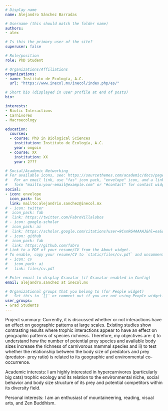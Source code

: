 ```yaml
---
# Display name
name: Alejandro Sánchez Barradas

# Username (this should match the folder name)
authors:
- alex

# Is this the primary user of the site?
superuser: false

# Role/position
role: PhD Student

# Organizations/Affiliations
organizations:
- name: Instituto de Ecología, A.C. 
  url: "https://www.inecol.mx/inecol/index.php/es/"

# Short bio (displayed in user profile at end of posts)
bio: 

interests:
- Biotic Interactions
- Carnivores
- Macroecology

education:
  courses:
  - course: PhD in Biological Sciences
    institution: Instituto de Ecología, A.C.
    year: ongoin
  - course: XX
    institution: XX
    year: 2???

# Social/Academic Networking
# For available icons, see: https://sourcethemes.com/academic/docs/page-builder/#icons
#   For an email link, use "fas" icon pack, "envelope" icon, and a link in the
#   form "mailto:your-email@example.com" or "#contact" for contact widget.
social:
- icon: envelope
  icon_pack: fas
  link: mailto:alejandrio.sanchez@inecol.mx
# - icon: twitter
#  icon_pack: fab
#  link: https://twitter.com/FabroVillalobos
# - icon: google-scholar
#  icon_pack: ai
#  link: https://scholar.google.com/citations?user=9CxnRG4AAAAJ&hl=es&oi=ao
# - icon: github
#  icon_pack: fab
#  link: https://github.com/fabro
# Link to a PDF of your resume/CV from the About widget.
# To enable, copy your resume/CV to `static/files/cv.pdf` and uncomment the lines below.
# - icon: cv
#   icon_pack: ai
#   link: files/cv.pdf

# Enter email to display Gravatar (if Gravatar enabled in Config)
email: alejandro.sanchez at inecol.mx

# Organizational groups that you belong to (for People widget)
#   Set this to `[]` or comment out if you are not using People widget.
user_groups:
- Grad Students
---
```


Project summary:  Currently, it is discussed whether or not interactions have an effect on geographic patterns at large scales. Existing studies show contrasting results where trophic interactions appear to have an effect on geographic patterns of species richness. Therefore, my objectives are: i) to understand how the number of potential prey species and available body sizes increase the richness of carnivorous mammal species and ii) to test whether the relationship between the body size of predators and prey (predator- prey ratio) is related to its geographic and environmental co-occurrence.

Academic interests: 
I am highly interested in hypercarnivores (particularly big cats) trophic ecology and its relation to the environmental niche, social behavior and body size structure of its prey and potential competitors within its diversity field.

Personal interests: 
I am an enthusiast of mountaineering, reading, visual arts, and Zen Buddhism.
